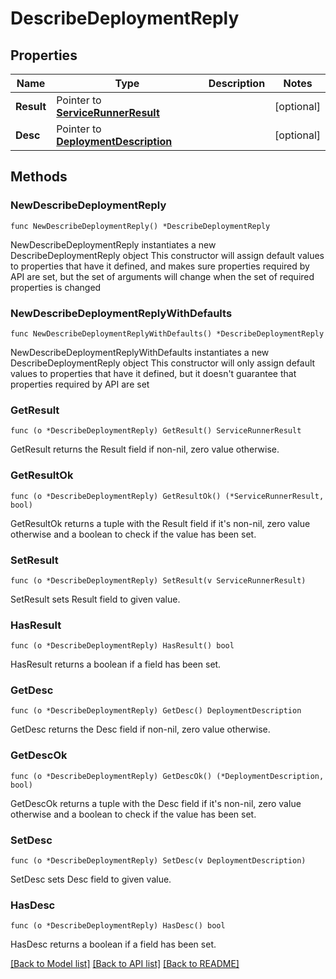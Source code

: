 # DescribeDeploymentReply

## Properties

Name | Type | Description | Notes
------------ | ------------- | ------------- | -------------
**Result** | Pointer to [**ServiceRunnerResult**](ServiceRunnerResult.md) |  | [optional] 
**Desc** | Pointer to [**DeploymentDescription**](DeploymentDescription.md) |  | [optional] 

## Methods

### NewDescribeDeploymentReply

`func NewDescribeDeploymentReply() *DescribeDeploymentReply`

NewDescribeDeploymentReply instantiates a new DescribeDeploymentReply object
This constructor will assign default values to properties that have it defined,
and makes sure properties required by API are set, but the set of arguments
will change when the set of required properties is changed

### NewDescribeDeploymentReplyWithDefaults

`func NewDescribeDeploymentReplyWithDefaults() *DescribeDeploymentReply`

NewDescribeDeploymentReplyWithDefaults instantiates a new DescribeDeploymentReply object
This constructor will only assign default values to properties that have it defined,
but it doesn't guarantee that properties required by API are set

### GetResult

`func (o *DescribeDeploymentReply) GetResult() ServiceRunnerResult`

GetResult returns the Result field if non-nil, zero value otherwise.

### GetResultOk

`func (o *DescribeDeploymentReply) GetResultOk() (*ServiceRunnerResult, bool)`

GetResultOk returns a tuple with the Result field if it's non-nil, zero value otherwise
and a boolean to check if the value has been set.

### SetResult

`func (o *DescribeDeploymentReply) SetResult(v ServiceRunnerResult)`

SetResult sets Result field to given value.

### HasResult

`func (o *DescribeDeploymentReply) HasResult() bool`

HasResult returns a boolean if a field has been set.

### GetDesc

`func (o *DescribeDeploymentReply) GetDesc() DeploymentDescription`

GetDesc returns the Desc field if non-nil, zero value otherwise.

### GetDescOk

`func (o *DescribeDeploymentReply) GetDescOk() (*DeploymentDescription, bool)`

GetDescOk returns a tuple with the Desc field if it's non-nil, zero value otherwise
and a boolean to check if the value has been set.

### SetDesc

`func (o *DescribeDeploymentReply) SetDesc(v DeploymentDescription)`

SetDesc sets Desc field to given value.

### HasDesc

`func (o *DescribeDeploymentReply) HasDesc() bool`

HasDesc returns a boolean if a field has been set.


[[Back to Model list]](../README.md#documentation-for-models) [[Back to API list]](../README.md#documentation-for-api-endpoints) [[Back to README]](../README.md)


